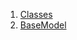 

1. [Classes](view_model_base_view_model/view_model_base_view_model-library.html#classes)
2. [BaseModel](view_model_base_view_model/BaseModel-class.html)

